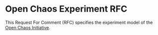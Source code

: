 # Open Chaos Experiment RFC

This Request For Comment (RFC) specifies the experiment model of the
[Open Chaos Initiative][oci].

[oci]: https://openchaos.io/